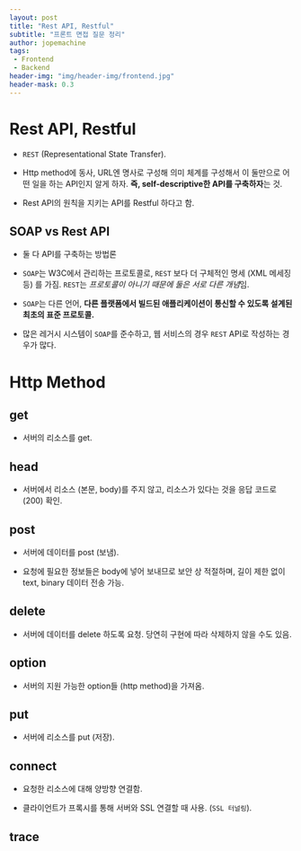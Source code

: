 ```yaml
---
layout: post
title: "Rest API, Restful"
subtitle: "프론트 면접 질문 정리"
author: jopemachine
tags: 
 - Frontend
 - Backend
header-img: "img/header-img/frontend.jpg"
header-mask: 0.3
---
```


# Rest API, Restful

- `REST` (Representational State Transfer).

- Http method에 동사, URL엔 명사로 구성해 의미 체계를 구성해서 이 둘만으로 어떤 일을 하는 API인지 알게 하자. **즉, self-descriptive한 API를 구축하자**는 것.

- Rest API의 원칙을 지키는 API를 Restful 하다고 함.

## SOAP vs Rest API

- 둘 다 API를 구축하는 방법론

- `SOAP`는 W3C에서 관리하는 프로토콜로, `REST` 보다 더 구체적인 명세 (XML 메세징 등) 를 가짐. `REST`는 *프로토콜이 아니기 때문에 둘은 서로 다른 개념*임.

- `SOAP`는 다른 언어, **다른 플랫폼에서 빌드된 애플리케이션이 통신할 수 있도록 설계된 최초의 표준 프로토콜.**

- 많은 레거시 시스템이 `SOAP`를 준수하고, 웹 서비스의 경우 `REST` API로 작성하는 경우가 많다.

# Http Method

## get

- 서버의 리소스를 get.

## head

- 서버에서 리소스 (본문, body)를 주지 않고, 리소스가 있다는 것을 응답 코드로 (200) 확인.

## post

- 서버에 데이터를 post (보냄).

- 요청에 필요한 정보들은 body에 넣어 보내므로 보안 상 적절하며, 길이 제한 없이 text, binary 데이터 전송 가능.

## delete

- 서버에 데이터를 delete 하도록 요청. 당연히 구현에 따라 삭제하지 않을 수도 있음.

## option

- 서버의 지원 가능한 option들 (http method)을 가져옴.

## put

- 서버에 리소스를 put (저장).

## connect

- 요청한 리소스에 대해 양방향 연결함.

- 클라이언트가 프록시를 통해 서버와 SSL 연결할 때 사용. (`SSL 터널링`).

## trace